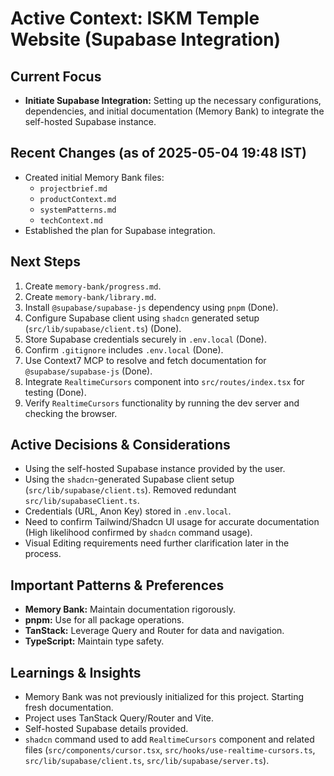 # Active Context: ISKM Temple Website (Supabase Integration)

## Current Focus

-   **Initiate Supabase Integration:** Setting up the necessary configurations, dependencies, and initial documentation (Memory Bank) to integrate the self-hosted Supabase instance.

## Recent Changes (as of 2025-05-04 19:48 IST)

-   Created initial Memory Bank files:
    -   `projectbrief.md`
    -   `productContext.md`
    -   `systemPatterns.md`
    -   `techContext.md`
-   Established the plan for Supabase integration.

## Next Steps

1.  Create `memory-bank/progress.md`.
2.  Create `memory-bank/library.md`.
3.  Install `@supabase/supabase-js` dependency using `pnpm` (Done).
4.  Configure Supabase client using `shadcn` generated setup (`src/lib/supabase/client.ts`) (Done).
5.  Store Supabase credentials securely in `.env.local` (Done).
6.  Confirm `.gitignore` includes `.env.local` (Done).
7.  Use Context7 MCP to resolve and fetch documentation for `@supabase/supabase-js` (Done).
8.  Integrate `RealtimeCursors` component into `src/routes/index.tsx` for testing (Done).
9.  Verify `RealtimeCursors` functionality by running the dev server and checking the browser.

## Active Decisions & Considerations

-   Using the self-hosted Supabase instance provided by the user.
-   Using the `shadcn`-generated Supabase client setup (`src/lib/supabase/client.ts`). Removed redundant `src/lib/supabaseClient.ts`.
-   Credentials (URL, Anon Key) stored in `.env.local`.
-   Need to confirm Tailwind/Shadcn UI usage for accurate documentation (High likelihood confirmed by `shadcn` command usage).
-   Visual Editing requirements need further clarification later in the process.

## Important Patterns & Preferences

-   **Memory Bank:** Maintain documentation rigorously.
-   **pnpm:** Use for all package operations.
-   **TanStack:** Leverage Query and Router for data and navigation.
-   **TypeScript:** Maintain type safety.

## Learnings & Insights

-   Memory Bank was not previously initialized for this project. Starting fresh documentation.
-   Project uses TanStack Query/Router and Vite.
-   Self-hosted Supabase details provided.
-   `shadcn` command used to add `RealtimeCursors` component and related files (`src/components/cursor.tsx`, `src/hooks/use-realtime-cursors.ts`, `src/lib/supabase/client.ts`, `src/lib/supabase/server.ts`).

